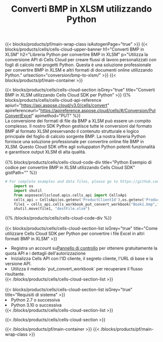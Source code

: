 ﻿---
title:  Converti BMP in XLSM utilizzando Python
description:  Utilizzando Aspose.Cells Cloud SDK per Python per convertire un file in formato BMP in un file in formato XLSM.
---
{{< blocks/products/pf/main-wrap-class isAutogenPage="true" >}}
{{< blocks/products/cells/cells-cloud-upper-banner h1="Converti BMP in XLSM" h2="Libreria Python per convertire BMP in XLSM" p="Utilizza la conversione API di Cells Cloud per creare flussi di lavoro personalizzati con fogli di calcolo nei progetti Python. Questa è una soluzione professionale per convertire BMP in XLSM e altri formati di documenti online utilizzando Python." urlsection="conversion/bmp-to-xlsm/" >}}
{{< blocks/products/pf/main-container >}}

{{< blocks/products/cells/cells-cloud-section isGrey="true" title="Converti BMP in XLSM utilizzando Cells Cloud SDK per Python" >}}
{{% blocks/products/cells/cells-cloud-api-reference apiurl="https://api.aspose.cloud/v3.0/cells/convert" apireferenceurl="https://apireference.aspose.cloud/cells/#/Conversion/PutConvertExcel" apimethod="PUT" %}}
<br/>
La conversione dei formati di file da BMP a XLSM può essere un compito complesso. Il nostro SDK Python gestisce tutte le conversioni dal formato BMP al formato XLSM preservando il contenuto strutturale e logico principale del foglio di calcolo sorgente BMP. La nostra libreria Python fornisce una soluzione professionale per convertire online file BMP in XLSM. Questo Cloud SDK offre agli sviluppatori Python potenti funzionalità e garantisce output XLSM di alta qualità.
<br/>
<br/>
{{% blocks/products/cells/cells-cloud-code-div title="Python Esempio di codice per convertire BMP in XLSM utilizzando Cells Cloud SDK" gistPath="" %}}
 
```python
# For complete examples and data files, please go to https://github.com/aspose-cells-cloud/aspose-cells-cloud-python/
    import os
    import shutil
    from asposecellscloud.apis.cells_api import CellsApi
    cells_api = CellsApi(os.getenv('ProductClientId'),os.getenv('ProductClientSecret'))
    file1 = cells_api.cells_workbook_put_convert_workbook("Book1.bmp",format="xlsm")
    shutil.move(file1, "destFile.xlsm")     
```
 
{{% /blocks/products/cells/cells-cloud-code-div %}}
<br/>
<br/>
{{< blocks/products/cells/cells-cloud-section-list isGrey="true" title="Come utilizzare Cells Cloud SDK per Python per convertire i file Excel in altri formati BMP in XLSM" >}}
<li> Registra un account su<a href="https://dashboard.aspose.cloud/">Pannello di controllo</a> per ottenere gratuitamente la quota API e i dettagli dell'autorizzazione</li>
<li>Inizializza Cells API con l'ID cliente, il segreto cliente, l'URL di base e la versione API.</li>
<li>Utilizza il metodo `put_convert_workbook` per recuperare il flusso risultante.</li>
{{< /blocks/products/cells/cells-cloud-section-list >}}
<br/>
<br/>
{{< blocks/products/cells/cells-cloud-section-list isGrey="true" title="Requisiti di sistema" >}}
<li>Python 2.7 o successiva</li>
<li>Python 3.10 o successiva</li>
{{< /blocks/products/cells/cells-cloud-section-list >}}

{{< /blocks/products/cells/cells-cloud-section >}}

{{< /blocks/products/pf/main-container >}}
{{< /blocks/products/pf/main-wrap-class >}}
